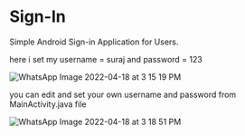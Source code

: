 # Sign-In
Simple Android Sign-in Application for Users.


here i set my username = suraj and password = 123


![WhatsApp Image 2022-04-18 at 3 15 19 PM](https://user-images.githubusercontent.com/101108540/163790706-da6eb267-2b2c-49fe-a7f3-f7744e4eab80.jpeg)


you can edit and set your own username and password from MainActivity.java file


![WhatsApp Image 2022-04-18 at 3 18 51 PM](https://user-images.githubusercontent.com/101108540/163791047-7cbe847c-538d-404e-be59-e9a034d09a63.jpeg)


